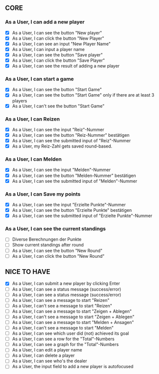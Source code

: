 ## CORE

### As a User, I can add a new player

- [x] As a User, I can see the button "New player"
- [x] As a User, I can click the button "New Player"
- [x] As a User, I can see an input "New Player Name"
- [x] As a User, I can input a player name
- [x] As a User, I can see the button "Save player"
- [x] As a User, I can click the button "Save Player"
- [x] As a User, I can see the result of adding a new player

### As a User, I can start a game

- [x] As a User, I can see the button "Start Game"
- [x] As a User, I can see the button "Start Game" only if there are at least 3 players
- [x] As a User, I can't see the button "Start Game"

### As a User, I can Reizen

- [x] As a User, I can see the input "Reiz"-Nummer
- [x] As a User, I can see the button "Reiz-Nummer" bestätigen
- [x] As a User, I can see the submitted input of "Reiz"-Nummer
- [x] As a User, my Reiz-Zahl gets saved round-based.

### As a User, I can Melden

- [x] As a User, I can see the input "Melden"-Nummer
- [x] As a User, I can see the button "Melden-Nummer" bestätigen
- [x] As a User, I can see the submitted input of "Melden"-Nummer

### As a User, I can Save my points

- [x] As a User, I can see the input "Erzielte Punkte"-Nummer
- [x] As a User, I can see the button "Erzielte Punkte" bestätigen
- [x] As a User, I can see the submitted input of "Erzielte Punkte"-Nummer

### As a User, I can see the current standings

- [ ] Diverse Berechnungen der Punkte
- [ ] Show current standings after round
- [ ] As a User, I can see the button "New Round"
- [ ] As a User, I can click the button "New Round"

## NICE TO HAVE

- [x] As a User, I can submit a new player by clicking Enter
- [ ] As a User, I can see a status message (success/error)
- [ ] As a User, I can see a status message (success/error)
- [ ] As a User, I can see a message to start "Reizen"
- [ ] As a User, I can't see a message to start "Reizen"
- [ ] As a User, I can see a message to start "Zeigen + Ablegen"
- [ ] As a User, I can't see a message to start "Zeigen + Ablegen"
- [ ] As a User, I can see a message to start "Melden + Ansagen"
- [ ] As a User, I can't see a message to start "Melden"
- [ ] As a User, I can see which user did (not) achieved its goal
- [ ] As a User, I can see a row for the "Total"-Numbers
- [ ] As a User, I can see a graph for the "Total"-Numbers
- [ ] As a User, I can edit a player name
- [ ] As a User, I can delete a player
- [ ] As a User, I can see who's the dealer
- [ ] As a User, the input field to add a new player is autofocused
